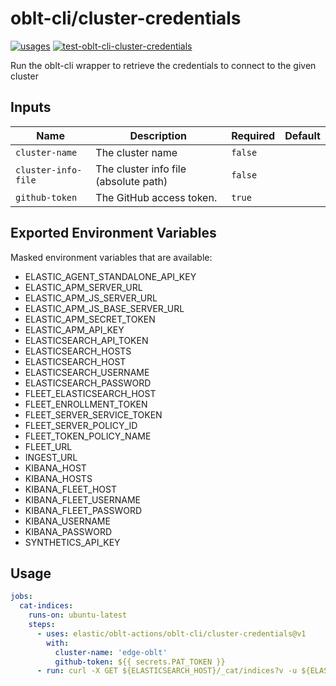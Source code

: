 # <!--name-->oblt-cli/cluster-credentials<!--/name-->

[![usages](https://img.shields.io/badge/usages-white?logo=githubactions&logoColor=blue)](https://github.com/search?q=elastic%2Foblt-actions%2Foblt-cli%2Fcluster-credentials+%28path%3A.github%2Fworkflows+OR+path%3A**%2Faction.yml+OR+path%3A**%2Faction.yaml%29&type=code)
[![test-oblt-cli-cluster-credentials](https://github.com/elastic/oblt-actions/actions/workflows/test-oblt-cli-cluster-credentials.yml/badge.svg?branch=main)](https://github.com/elastic/oblt-actions/actions/workflows/test-oblt-cli-cluster-credentials.yml)

<!--description-->
Run the oblt-cli wrapper to retrieve the credentials to connect to the given cluster
<!--/description-->

## Inputs
<!--inputs-->
| Name                | Description                           | Required | Default |
|---------------------|---------------------------------------|----------|---------|
| `cluster-name`      | The cluster name                      | `false`  | ` `     |
| `cluster-info-file` | The cluster info file (absolute path) | `false`  | ` `     |
| `github-token`      | The GitHub access token.              | `true`   | ` `     |
<!--/inputs-->

## Exported Environment Variables

Masked environment variables that are available:

* ELASTIC_AGENT_STANDALONE_API_KEY
* ELASTIC_APM_SERVER_URL
* ELASTIC_APM_JS_SERVER_URL
* ELASTIC_APM_JS_BASE_SERVER_URL
* ELASTIC_APM_SECRET_TOKEN
* ELASTIC_APM_API_KEY
* ELASTICSEARCH_API_TOKEN
* ELASTICSEARCH_HOSTS
* ELASTICSEARCH_HOST
* ELASTICSEARCH_USERNAME
* ELASTICSEARCH_PASSWORD
* FLEET_ELASTICSEARCH_HOST
* FLEET_ENROLLMENT_TOKEN
* FLEET_SERVER_SERVICE_TOKEN
* FLEET_SERVER_POLICY_ID
* FLEET_TOKEN_POLICY_NAME
* FLEET_URL
* INGEST_URL
* KIBANA_HOST
* KIBANA_HOSTS
* KIBANA_FLEET_HOST
* KIBANA_FLEET_USERNAME
* KIBANA_FLEET_PASSWORD
* KIBANA_USERNAME
* KIBANA_PASSWORD
* SYNTHETICS_API_KEY

## Usage

<!--usage action="elastic/oblt-actions/**" version="env:VERSION"-->
```yaml
jobs:
  cat-indices:
    runs-on: ubuntu-latest
    steps:
      - uses: elastic/oblt-actions/oblt-cli/cluster-credentials@v1
        with:
          cluster-name: 'edge-oblt'
          github-token: ${{ secrets.PAT_TOKEN }}
      - run: curl -X GET ${ELASTICSEARCH_HOST}/_cat/indices?v -u ${ELASTICSEARCH_USERNAME}:${ELASTICSEARCH_PASSWORD}
```
<!--/usage-->
